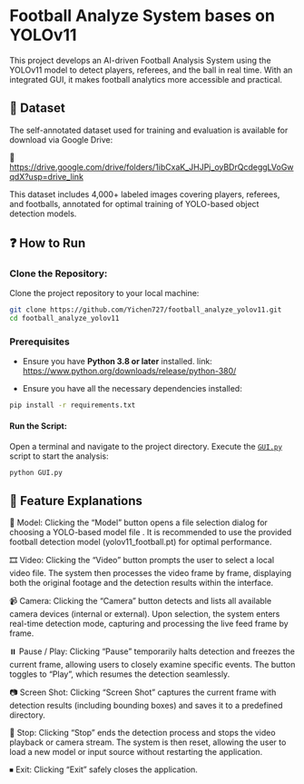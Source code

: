 
# Football Analyze System bases on YOLOv11

This project develops an AI-driven Football Analysis System using the YOLOv11 model to detect players, referees, and the ball in real time. With an integrated GUI, it makes football analytics more accessible and practical.

## 📁 Dataset
The self-annotated dataset used for training and evaluation is available for download via Google Drive:

🔗 https://drive.google.com/drive/folders/1ibCxaK_JHJPj_oyBDrQcdeggLVoGwqdX?usp=drive_link

This dataset includes 4,000+ labeled images covering players, referees, and footballs, annotated for optimal training of YOLO-based object detection models.

## ❓ How to Run

### Clone the Repository:
Clone the project repository to your local machine:
```bash
git clone https://github.com/Yichen727/football_analyze_yolov11.git
cd football_analyze_yolov11
```

### Prerequisites
- Ensure you have **Python 3.8 or later** installed.
link: https://www.python.org/downloads/release/python-380/

- Ensure you have all the necessary dependencies installed:
```bash
pip install -r requirements.txt
```

#### Run the Script:
Open a terminal and navigate to the project directory. Execute the [`GUI.py`](GUI.py) script to start the analysis:
```bash
python GUI.py
```

## 📜 Feature Explanations
📂 Model:
Clicking the “Model” button opens a file selection dialog for choosing a YOLO-based model file . It is recommended to use the provided football detection model (yolov11_football.pt) for optimal performance.

🎞️ Video:
Clicking the “Video” button prompts the user to select a local video file. The system then processes the video frame by frame, displaying both the original footage and the detection results within the interface.

📹 Camera:
Clicking the “Camera” button detects and lists all available camera devices (internal or external). Upon selection, the system enters real-time detection mode, capturing and processing the live feed frame by frame.

⏸️ Pause / Play:
Clicking “Pause” temporarily halts detection and freezes the current frame, allowing users to closely examine specific events. The button toggles to “Play”, which resumes the detection seamlessly.

📷 Screen Shot:
Clicking “Screen Shot” captures the current frame with detection results (including bounding boxes) and saves it to a predefined directory. 

🛑 Stop:
Clicking “Stop” ends the detection process and stops the video playback or camera stream. The system is then reset, allowing the user to load a new model or input source without restarting the application.

⏹ Exit:
Clicking “Exit” safely closes the application. 


